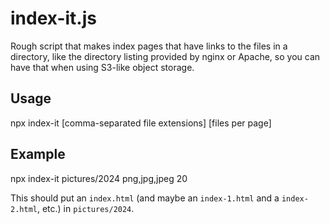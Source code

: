 # index-it.js

Rough script that makes index pages that have links to the files in a directory, like the directory listing provided by nginx or Apache, so you can have that when using S3-like object storage.

## Usage

  npx index-it <directory with files> [comma-separated file extensions] [files per page]

## Example

  npx index-it pictures/2024 png,jpg,jpeg 20

This should put an `index.html` (and maybe an `index-1.html` and a `index-2.html`, etc.) in `pictures/2024`.
